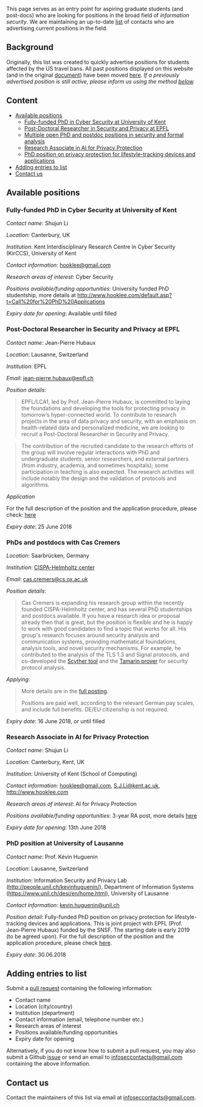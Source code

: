 This page serves as an entry point for aspiring graduate students (and post-docs) who are looking for positions in the broad field of *information security*. We are maintaining an up-to-date [list](#current-positions) of contacts who are advertising current positions in the field. 

## Background 
Originally, this list was created to quickly advertise positions for students affected by the US travel bans.
All past positions displayed on this website (and in the original [document](https://docs.google.com/document/d/17r18cKaMSeZF4fI7UZYV0QwCvdbEb3vy3BMNZfgbgzI/edit)) have been moved [here](https://github.com/alxdavids/info-sec-contacts/blob/master/PAST-POSITIONS.md). *If a previously advertised position is still active, please inform us using the method [below](#adding-entries-to-list).*

## Content

* [Available positions](#available-positions)
	* [Fully-funded PhD in Cyber Security at University of Kent](#fully-funded-phd-in-cyber-security-at-university-of-kent)
	* [Post-Doctoral Researcher in Security and Privacy at EPFL](#post-doctoral-researcher-in-security-and-privacy-at-epfl)
	* [Multiple open PhD and postdoc positions in security and formal analysis](#phds-and-postdocs-with-cas-cremers)
	* [Research Associate in AI for Privacy Protection](#research-associate-in-ai-for-privacy-protection)
	* [PhD position on privacy protection for lifestyle-tracking devices and applications](#phd-position-at-university-of-lausanne)
* [Adding entries to list](#adding-entries-to-list)
* [Contact us](#contact-us)

## Available positions

### Fully-funded PhD in Cyber Security at University of Kent

*Contact name*: Shujun Li

*Location*: Canterbury, UK

*Institution*: Kent Interdisciplinary Research Centre in Cyber Security (KirCCS), University of Kent

*Contact information*: [hooklee@gmail.com](mailto:hooklee@gmail.com)

*Research areas of interest*: Cyber Security

*Positions available/funding opportunities*: University funded PhD studentship, more details at <http://www.hooklee.com/default.asp?t=Call%20for%20PhD%20Applications>

*Expiry date for opening*: Available until filled


### Post-Doctoral Researcher in Security and Privacy at EPFL
*Contact name*: Jean-Pierre Hubaux

*Location*: Lausanne, Switzerland

*Institution*: EPFL

*Email*: [jean-pierre.hubaux@epfl.ch](mailto:jean-pierre.hubaux@epfl.ch)

*Position details*:
> EPFL/LCA1, led by Prof. Jean-Pierre Hubaux, is committed to laying the foundations and developing the tools for protecting privacy in 
tomorrow’s hyper-connected world. To contribute to research projects in the area of data privacy and security, with an emphasis on health-related data and personalized medicine, we are looking to recruit a Post-Doctoral Researcher in Security and Privacy. 

> The contribution of the recruited candidate to the research efforts of the group  will involve regular interactions with PhD and undergraduate students, senior  researchers, and external partners (from industry, academia, and sometimes  hospitals); some participation in teaching is also expected. The research activities will include notably the design and the validation of protocols and algorithms.

*Application*

For the full description of the position and the application procedure, please check:
[here](https://recruitingapp-2863.umantis.com/Vacancies/542/Description/2)

*Expiry date*: 25 June 2018


### PhDs and postdocs with Cas Cremers

*Location*: Saarbrücken, Germany

*Institution*: [CISPA-Helmholtz center](https://cispa.saarland/)

*Email*: [cas.cremers@cs.ox.ac.uk](mailto:cas.cremers@cs.ox.ac.uk)

*Position details*:
> Cas Cremers is expanding his research group within the recently founded CISPA-Helmholtz center, and has several PhD studentships and postdocs available. If you have a research idea or proposal already then that is great, but the position is flexible and he is happy to work with good candidates to find a topic that works for all. His group's research focuses around security analysis and communication systems, providing mathematical foundations, analysis tools, and novel security mechanisms. For example, he contributed to the analysis of the TLS 1.3 and Signal protocols, and co-developed the [Scyther tool](https://www.cs.ox.ac.uk/people/cas.cremers/scyther/) and the [Tamarin prover](https://tamarin-prover.github.io/) for security protocol analysis.

*Applying*:
> More details are in the [full posting](http://cascremers.com/open-positions.html).
>
> Positions are paid well, according to the relevant German pay scales, and include full benefits. DE/EU citizenship is not required.

*Expiry date*: 16 June 2018, or until filled


### Research Associate in AI for Privacy Protection

*Contact name*: Shujun Li

*Location*: Canterbury, Kent, UK

*Institution*: University of Kent (School of Computing)

*Contact information*: [hooklee@gmail.com](mailto:hooklee@gmail.com), [S.J.Li@kent.ac.uk](mailto:S.J.Li@kent.ac.uk), <http://www.hooklee.com>

*Research areas of interest*: AI for Privacy Protection

*Positions available/funding opportunities*: 3-year RA post, more details [here](https://www.jobs.ac.uk/job/BJU862/research-associate-in-ai-for-privacy-protection/)

*Expiry date for opening*: 13th June 2018

### PhD position at University of Lausanne

*Contact name*: Prof. Kévin Huguenin

*Location*: Lausanne, Switzerland

*Institution*: Information Security and Privacy Lab (<http://people.unil.ch/kevinhuguenin/>), Department of Information Systems (<https://www.unil.ch/desi/en/home.html>), University of Lausanne

*Contact information*: [kevin.huguenin@unil.ch](mailto:kevin.huguenin@unil.ch)

*Position detail*: Fully-funded PhD position on privacy protection for lifestyle-tracking devices and applications. This is joint project with EPFL (Prof. Jean-Pierre Hubaux) funded by the SNSF. The starting date is early 2019 (to be agreed upon). For the full description of the position and the application procedure, please check [here](https://career5.successfactors.eu/career?company=universitdP&career_job_req_id=13849&career_ns=job_listing&navBarLevel=JOB_SEARCH).

*Expiry date*: 30.06.2018


## Adding entries to list

Submit a [pull request](https://github.com/alxdavids/info-sec-contacts/pulls) containing the following information:

- Contact name
- Location (city/country)
- Institution (department)
- Contact information (email, telephone number etc.)
- Research areas of interest
- Positions available/funding opportunities
- Expiry date for opening

Alternatively, if you do not know how to submit a pull request, you may also submit a Github [issue](https://github.com/alxdavids/info-sec-contacts/issues) or send an email to [infoseccontacts@gmail.com](mailto:infoseccontacts@gmail.com) containing the above information.

## Contact us

Contact the maintainers of this list via email at [infoseccontacts@gmail.com](mailto:infoseccontacts@gmail.com).
